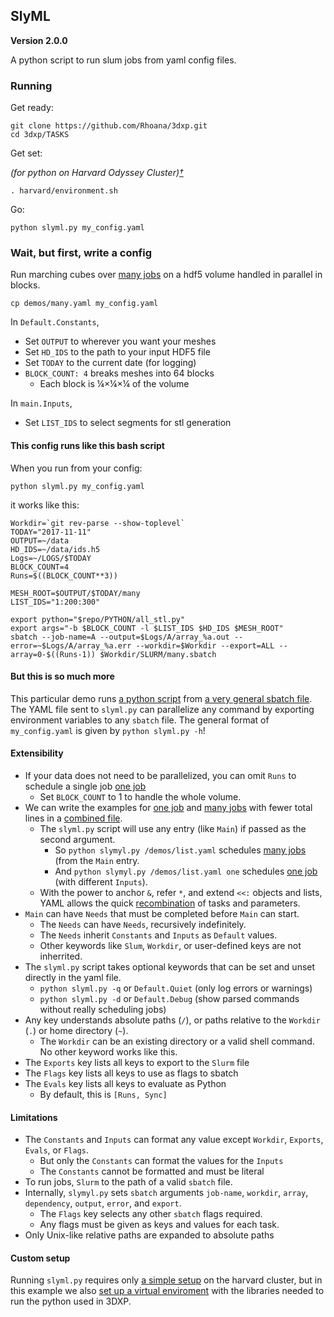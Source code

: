 ## SlyML
__Version 2.0.0__

A python script to run slum jobs from yaml config files.

### Running

Get ready:

```
git clone https://github.com/Rhoana/3dxp.git
cd 3dxp/TASKS
```

Get set:

_(for python on Harvard Odyssey Cluster)[†](#custom-setup)_

```
. harvard/environment.sh
```

Go:

```
python slyml.py my_config.yaml
```

### Wait, but first, write a config

Run marching cubes over [many jobs](demos/many.yaml) on a hdf5 volume handled in parallel in blocks.
```
cp demos/many.yaml my_config.yaml
```

In `Default.Constants`,

- Set `OUTPUT` to wherever you want your meshes
- Set `HD_IDS` to the path to your input HDF5 file
- Set `TODAY` to the current date (for logging)
- `BLOCK_COUNT: 4` breaks meshes into 64 blocks
	- Each block is ¼×¼×¼ of the volume

In `main.Inputs`,

- Set `LIST_IDS` to select segments for stl generation

#### This config runs like this bash script

When you run from your config:

```
python slyml.py my_config.yaml
```

it works like this:

```
Workdir=`git rev-parse --show-toplevel`
TODAY="2017-11-11"
OUTPUT=~/data
HD_IDS=~/data/ids.h5
Logs=~/LOGS/$TODAY
BLOCK_COUNT=4
Runs=$((BLOCK_COUNT**3))

MESH_ROOT=$OUTPUT/$TODAY/many
LIST_IDS="1:200:300"

export python="$repo/PYTHON/all_stl.py"
export args="-b $BLOCK_COUNT -l $LIST_IDS $HD_IDS $MESH_ROOT"
sbatch --job-name=A --output=$Logs/A/array_%a.out --error=~$Logs/A/array_%a.err --workdir=$Workdir --export=ALL --array=0-$((Runs-1)) $Workdir/SLURM/many.sbatch
```

#### But this is so much more

This particular demo runs [a python script](PYTHON/all_stl.py) from [a very general sbatch file](SLURM/many.sbatch). The YAML file sent to `slyml.py` can parallelize any command by exporting environment variables to any `sbatch` file. The general format of `my_config.yaml` is given by `python slyml.py -h`!

#### Extensibility

- If your data does not need to be parallelized, you can omit `Runs` to schedule a single job [one job](demos/one.yaml)
	- Set `BLOCK_COUNT` to 1 to handle the whole volume.
- We can write the examples for [one job](demos/one.yaml) and [many jobs](demos/many.yaml) with fewer total lines in a [combined file](demos/list.yaml).
	- The `slyml.py` script will use any entry (like `Main`) if passed as the second argument.
 		- So `python slymyl.py /demos/list.yaml` schedules [many jobs](demos/list.yaml#L8) (from the `Main` entry.
 		- And `python slymyl.py /demos/list.yaml one` schedules [one job](demos/list.yaml) (with different `Inputs`).
	- With the power to anchor `&`, refer `*`, and extend `<<:` objects and lists, YAML allows the quick [recombination](http://blog.daemonl.com/2016/02/yaml.html) of tasks and parameters.
- `Main` can have `Needs` that must be completed before `Main` can start.
	- The `Needs` can have `Needs`, recursively indefinitely.
	- The `Needs` inherit `Constants` and `Inputs` as `Default` values.
	- Other keywords like `Slum`, `Workdir`, or user-defined keys are not inherrited.
- The `slyml.py` script takes optional keywords that can be set and unset directly in the yaml file.
	- `python slyml.py -q` or `Default.Quiet` (only log errors or warnings)
	- `python slyml.py -d` or `Default.Debug` (show parsed commands without really scheduling jobs)
- Any key understands absolute paths (`/`), or paths relative to the `Workdir` (`.`) or home directory (`~`).
	- The `Workdir` can be an existing directory or a valid shell command. No other keyword works like this.
- The `Exports` key lists all keys to export to the `Slurm` file
- The `Flags` key lists all keys to use as flags to sbatch
- The `Evals` key lists all keys to evaluate as Python
	- By default, this is `[Runs, Sync]`

#### Limitations

- The `Constants` and `Inputs` can format any value except `Workdir`, `Exports`, `Evals`, or `Flags`.
	- But only the `Constants` can format the values for the `Inputs`
	- The `Constants` cannot be formatted and must be literal
- To run jobs, `Slurm` to the path of a valid `sbatch` file.
- Internally, `slymyl.py` sets `sbatch` arguments `job-name`, `workdir`, `array`, `dependency`, `output`, `error`, and `export`.
	- The `Flags` key selects any other `sbatch` flags required.
	- Any flags must be given as keys and values for each task.
- Only Unix-like relative paths are expanded to absolute paths


#### Custom setup
Running `slyml.py` requires only [a simple setup](harvard/minimal.sh) on the harvard cluster, but in this example we also [set up a virtual enviroment](harvard/environment.sh) with the libraries needed to run the python used in 3DXP.
